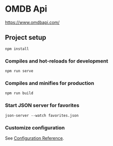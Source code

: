 # OMDB Api 
https://www.omdbapi.com/

## Project setup
```
npm install
```

### Compiles and hot-reloads for development
```
npm run serve
```

### Compiles and minifies for production
```
npm run build
```
### Start JSON server for favorites
```
json-server --watch favorites.json
```

### Customize configuration
See [Configuration Reference](https://cli.vuejs.org/config/).
